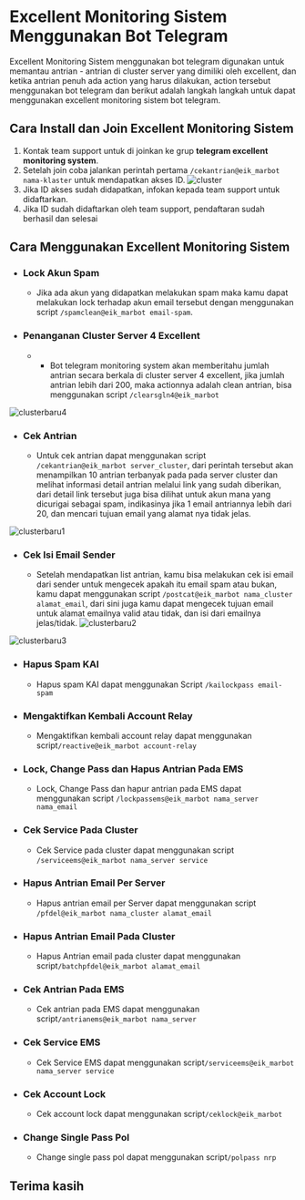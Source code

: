 # Excellent Monitoring Sistem Menggunakan Bot Telegram
Excellent Monitoring Sistem menggunakan bot telegram digunakan untuk memantau antrian - antrian di cluster server yang dimiliki oleh excellent, dan ketika antrian penuh ada action yang harus dilakukan, action tersebut menggunakan bot telegram dan berikut adalah langkah langkah untuk dapat menggunakan excellent monitoring sistem bot telegram.
## Cara Install dan Join Excellent Monitoring Sistem 
1. Kontak team support untuk di joinkan ke grup **telegram excellent monitoring system**.
2. Setelah join coba jalankan perintah pertama ```/cekantrian@eik_marbot nama-klaster``` untuk mendapatkan akses ID.
![cluster](https://user-images.githubusercontent.com/56797161/126603715-5fdb5df6-30a2-49ac-aa6a-9b64f471136b.png)
4. Jika ID akses sudah didapatkan, infokan kepada team support untuk didaftarkan.
5. Jika ID sudah didaftarkan oleh team support, pendaftaran sudah berhasil dan selesai 

## Cara Menggunakan Excellent Monitoring Sistem
   - ### **Lock Akun Spam**
     - Jika ada akun yang didapatkan melakukan spam maka kamu dapat melakukan lock terhadap akun email tersebut dengan menggunakan script ```/spamclean@eik_marbot email-spam```.

   - ### **Penanganan Cluster Server 4 Excellent**
     - * Bot telegram monitoring system akan memberitahu jumlah antrian secara berkala di cluster server 4 excellent, jika jumlah antrian lebih dari 200, maka actionnya adalah clean antrian, bisa menggunakan script ```/clearsgln4@eik_marbot```

![clusterbaru4](https://user-images.githubusercontent.com/56797161/126750299-2b94a8db-4e75-4b2e-a38a-c669606ade0a.png)

   - ### **Cek Antrian**
     - Untuk cek antrian dapat menggunakan script ```/cekantrian@eik_marbot server_cluster```, dari perintah tersebut akan menampilkan 10 antrian terbanyak pada pada server cluster dan melihat informasi detail antrian melalui link yang sudah diberikan, dari detail link tersebut juga bisa dilihat untuk akun mana yang dicurigai sebagai spam, indikasinya jika 1 email antriannya lebih dari 20, dan mencari tujuan email yang alamat nya tidak jelas.

![clusterbaru1](https://user-images.githubusercontent.com/56797161/126746856-205618b6-8555-4ce2-bde9-be7435c51de5.png)

   - ### **Cek Isi Email Sender**
     - Setelah mendapatkan list antrian, kamu bisa melakukan cek isi email dari sender untuk mengecek apakah itu email spam atau bukan, kamu dapat menggunakan script ```/postcat@eik_marbot nama_cluster alamat_email```, dari sini juga kamu dapat mengecek tujuan email untuk alamat emailnya valid atau tidak, dan isi dari emailnya jelas/tidak.
![clusterbaru2](https://user-images.githubusercontent.com/56797161/126747455-d5a095c4-fb98-4e08-901d-c2bf9082affd.png)

![clusterbaru3](https://user-images.githubusercontent.com/56797161/126748536-193d95e7-08b1-4d28-a45c-d4183e401968.png)

   - ### **Hapus Spam KAI** 
     - Hapus spam KAI dapat menggunakan Script ```/kailockpass email-spam```

   - ### **Mengaktifkan Kembali Account Relay** 
     - Mengaktifkan kembali account relay dapat menggunakan script```/reactive@eik_marbot account-relay```

   - ### **Lock, Change Pass dan Hapus Antrian Pada EMS** 
     - Lock, Change Pass dan hapur antrian pada EMS dapat menggunakan script ```/lockpassems@eik_marbot nama_server nama_email```

   - ### **Cek Service Pada Cluster** 
     - Cek Service pada cluster  dapat menggunakan script ```/serviceems@eik_marbot nama_server service```

   - ### **Hapus Antrian Email Per Server** 
     - Hapus antrian email per Server dapat menggunakan script ```/pfdel@eik_marbot nama_cluster alamat_email```

   - ### **Hapus Antrian Email Pada Cluster**
     - Hapus Antrian email pada cluster dapat menggunakan script```/batchpfdel@eik_marbot alamat_email``` 

   - ### **Cek Antrian Pada EMS**
     - Cek antrian pada EMS dapat menggunakan script```/antrianems@eik_marbot nama_server``` 

   - ### **Cek Service EMS**
     - Cek Service EMS dapat menggunakan script```/serviceems@eik_marbot nama_server service```

   - ### **Cek Account Lock**
     - Cek account lock dapat menggunakan script```/ceklock@eik_marbot```

   - ### **Change Single Pass Pol**
     - Change single pass pol dapat menggunakan script```/polpass nrp``` 


## Terima kasih
